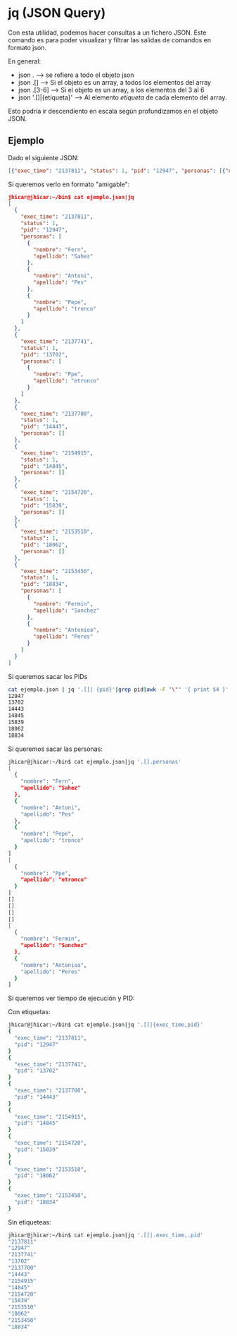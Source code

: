 # jq (JSON Query)

Con esta utilidad, podemos hacer consultas a un fichero JSON. Este comando es para poder visualizar y filtrar las salidas de comandos en formato json.

En general:
* json . --> se refiere a todo el objeto json
* json .[] --> Si el objeto es un array, a todos los elementos del array
* json .[3-6] --> Si el objeto es un array, a los elementos del 3 al 6
* json '.[]|{etiqueta}' --> Al elemento _etiqueta_ de cada elemento del array.

Esto podría ir descendiento en escala según profundizamos en el objeto JSON.

## Ejemplo

Dado el siguiente JSON:
~~~json
[{"exec_time": "2137811", "status": 1, "pid": "12947", "personas": [{"nombre":"Fern", "apellido":"Sahez"},{"nombre": "Antoni", "apellido":"Pes"}, {"nombre":"Pepe", "apellido":"tronco"}]}, {"exec_time": "2137741", "status": 1, "pid": "13702", "personas":[{"nombre":"Ppe", "apellido":"etronco"}]}, {"exec_time": "2137700", "status": 1, "pid": "14443", "personas":[]}, {"exec_time": "2154915", "status": 1, "pid": "14845", "personas":[]}, {"exec_time": "2154720", "status": 1, "pid": "15839", "personas":[]}, {"exec_time": "2153510", "status": 1, "pid": "18062", "personas":[]}, {"exec_time": "2153450", "status": 1, "pid": "18834", "personas":[{"nombre":"Fermin", "apellido":"Sanchez"},{"nombre": "Antonioa", "apellido":"Peres"}]}]
~~~

Si queremos verlo en formato "amigable":

~~~json
jhicar@jhicar:~/bin$ cat ejemplo.json|jq 
[
  {
    "exec_time": "2137811",
    "status": 1,
    "pid": "12947",
    "personas": [
      {
        "nombre": "Fern",
        "apellido": "Sahez"
      },
      {
        "nombre": "Antoni",
        "apellido": "Pes"
      },
      {
        "nombre": "Pepe",
        "apellido": "tronco"
      }
    ]
  },
  {
    "exec_time": "2137741",
    "status": 1,
    "pid": "13702",
    "personas": [
      {
        "nombre": "Ppe",
        "apellido": "etronco"
      }
    ]
  },
  {
    "exec_time": "2137700",
    "status": 1,
    "pid": "14443",
    "personas": []
  },
  {
    "exec_time": "2154915",
    "status": 1,
    "pid": "14845",
    "personas": []
  },
  {
    "exec_time": "2154720",
    "status": 1,
    "pid": "15839",
    "personas": []
  },
  {
    "exec_time": "2153510",
    "status": 1,
    "pid": "18062",
    "personas": []
  },
  {
    "exec_time": "2153450",
    "status": 1,
    "pid": "18834",
    "personas": [
      {
        "nombre": "Fermin",
        "apellido": "Sanchez"
      },
      {
        "nombre": "Antonioa",
        "apellido": "Peres"
      }
    ]
  }
]
~~~

Si queremos sacar los PIDs
~~~bash
cat ejemplo.json | jq '.[]| {pid}'|grep pid|awk -F "\"" '{ print $4 }'
12947
13702
14443
14845
15839
18062
18834
~~~

Si queremos sacar las personas:
~~~bash
jhicar@jhicar:~/bin$ cat ejemplo.json|jq '.[].personas'
[
  {
    "nombre": "Fern",
    "apellido": "Sahez"
  },
  {
    "nombre": "Antoni",
    "apellido": "Pes"
  },
  {
    "nombre": "Pepe",
    "apellido": "tronco"
  }
]
[
  {
    "nombre": "Ppe",
    "apellido": "etronco"
  }
]
[]
[]
[]
[]
[
  {
    "nombre": "Fermin",
    "apellido": "Sanchez"
  },
  {
    "nombre": "Antonioa",
    "apellido": "Peres"
  }
]
~~~

Si queremos ver tiempo de ejecución y PID:

Con etiquetas:
~~~bash
jhicar@jhicar:~/bin$ cat ejemplo.json|jq '.[]|{exec_time,pid}'
{
  "exec_time": "2137811",
  "pid": "12947"
}
{
  "exec_time": "2137741",
  "pid": "13702"
}
{
  "exec_time": "2137700",
  "pid": "14443"
}
{
  "exec_time": "2154915",
  "pid": "14845"
}
{
  "exec_time": "2154720",
  "pid": "15839"
}
{
  "exec_time": "2153510",
  "pid": "18062"
}
{
  "exec_time": "2153450",
  "pid": "18834"
}
~~~

Sin etiqueteas:
~~~bash
jhicar@jhicar:~/bin$ cat ejemplo.json|jq '.[]|.exec_time,.pid'
"2137811"
"12947"
"2137741"
"13702"
"2137700"
"14443"
"2154915"
"14845"
"2154720"
"15839"
"2153510"
"18062"
"2153450"
"18834"
~~~